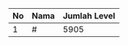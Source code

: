 | No | Nama            | Jumlah Level |
|----|-----------------|--------------|
| 1  | #    |    5905        |
